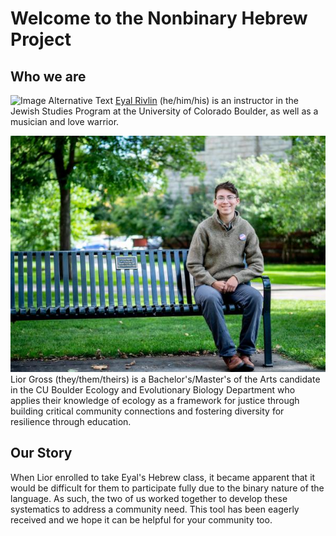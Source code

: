 # Welcome to the Nonbinary Hebrew Project

## Who we are
![Image Alternative Text](images/rivlin_square_0.jpeg "Eyal Rivlin")
[Eyal Rivlin](https://www.colorado.edu/jewishstudies/faculty-and-staff/faculty/eyal-rivlin) (he/him/his) is an instructor in the Jewish Studies Program at the University of Colorado Boulder, as well as a musician and love warrior. 


![Image Alternative Text](images/lior_gross-9.jpg "Lior Gross")
Lior Gross (they/them/theirs) is a Bachelor's/Master's of the Arts candidate in the CU Boulder Ecology and Evolutionary Biology Department who applies their knowledge of ecology as a framework for justice through building critical community connections and fostering diversity for resilience through education.

## Our Story
When Lior enrolled to take Eyal's Hebrew class, it became apparent that it would be difficult for them to participate fully due to the binary nature of the language. As such, the two of us worked together to develop these systematics to address a community need. This tool has been eagerly received and we hope it can be helpful for your community too.

